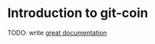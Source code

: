 # Introduction to git-coin

TODO: write [great documentation](http://jacobian.org/writing/what-to-write/)
